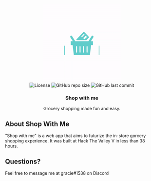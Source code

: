<br />
<p align="center">
  <a href="https://github.com/vincentzhang15/shop-with-me">
    <img src="https://raw.githubusercontent.com/vincentzhang15/shop-with-me/main/frontend/public/img/logo.gif" alt="Logo" width="256">
  </a>
  <br />

  <!-- Badges -->
  <img src="https://img.shields.io/github/languages/top/vincentzhang15/shop-with-me?style=for-the-badge" alt="License" height="25">
  <img src="https://img.shields.io/github/repo-size/vincentzhang15/shop-with-me?style=for-the-badge" alt="GitHub repo size" height="25">
  <img src="https://img.shields.io/github/last-commit/vincentzhang15/shop-with-me?style=for-the-badge" alt="GitHub last commit" height="25">
  <br />

  <h3 align="center">Shop with me</h3>
  <p align="center">
    Grocery shopping made fun and easy.
    <!--br />
    <a href=""><strong>View the demo »</strong></a>
    <br /-->
  </p>
</p>


## About Shop With Me

"Shop with me" is a web app that aims to futurize the in-store gorcery shopping experience. It was built at Hack The Valley V in less than 38 hours.

## Questions?
Feel free to message me at gracie#1538 on Discord
